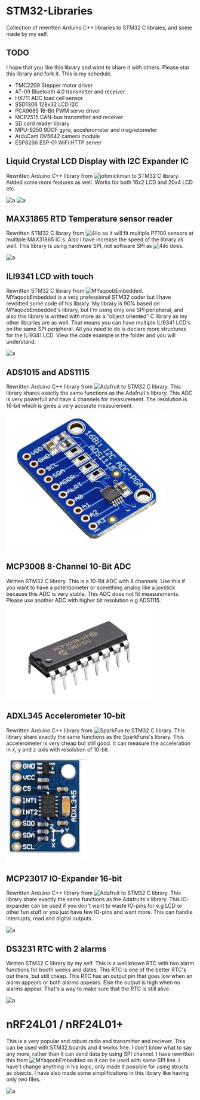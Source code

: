 # STM32-Libraries
Collection of rewritten Arduino C++ libraries to STM32 C libraies, and some made by my self.

## TODO
I hope that you like this library and want to share it with others. Please star this library 
and fork it. This is my schedule.

* TMC2209 Stepper motor driver 
* AT-09 Bluetooth 4.0 transmitter and receiver
* HX711 ADC load cell sensor 
* SSD1306 128x32 LCD I2C 
* PCA9685 16-Bit PWM servo driver 
* MCP2515 CAN-bus transmitter and receiver
* SD card reader library 
* MPU-9250 9DOF gyro, accelerometer and magnetometer
* ArduCam OV5642 camera module 
* ESP8266 ESP-01 WiFi HTTP server

## Liquid Crystal LCD Display with I2C Expander IC
Rewritten Arduino C++ library from ![johnrickman](https://github.com/johnrickman/LiquidCrystal_I2C) to STM32 C library. Added some more features as well. Works for both 16x2 LCD and 20x4 LCD etc.

![a](https://raw.githubusercontent.com/DanielMartensson/STM32-Libraries/master/LiquidCrystal%20I2C/Selecci%C3%B3n_017.png)
![a](https://raw.githubusercontent.com/DanielMartensson/STM32-Libraries/master/LiquidCrystal%20I2C/Selecci%C3%B3n_018.png)

## MAX31865 RTD Temperature sensor reader
Rewritten STM32 C library from ![4ilo](https://github.com/4ilo/MAX31865-Stm32HAL) so it will fit multiple PT100 sensors at multiple  MAX31865 IC:s. Also I have increase the speed of the library as well. This library is using hardware SPI, not software SPI as ![4ilo](https://github.com/4ilo/MAX31865-Stm32HAL) does.

![a](https://raw.githubusercontent.com/DanielMartensson/STM32-Libraries/master/MAX31865/Selecci%C3%B3n_021.png)

## ILI9341 LCD with touch
Rewritten STM32 C library from ![MYaqoobEmbedded](https://github.com/MYaqoobEmbedded/STM32-Tutorials/tree/master/Tutorial%2026%20-%20SPI%20LCD%20%2B%20Resistive%20touch). MYaqoobEmbedded is a very professional STM32 coder but I have rewritted some code of his library. My library is 90% based on MYaqoobEmbedded's library, but I'm using only one SPI peripheral, and also this library is writted with more as a "object oriented" C library as my other libraries are as well. That means you can have multiple ILI9341 LCD's on the same SPI peripheral. All you need to do is declare more structures for the ILI9341 LCD. View the code example in the folder and you will understand.

![a](https://raw.githubusercontent.com/DanielMartensson/STM32-Libraries/master/ILI9341%20Touch%20LCD/S%C3%A9lection_013.png)

## ADS1015 and ADS1115
Rewritten Arduino C++ library from ![Adafruit](https://github.com/adafruit/Adafruit_ADS1X15) to STM32 C library. This library shares exactly the same functions as the Adafruit's library. This ADC is very powerfull and have 4 channels for measurement. The resolution is 16-bit which is gives a very accurate measurement. 

![a](https://raw.githubusercontent.com/DanielMartensson/STM32-Libraries/master/ADS1015_ADS1115/Adafruit-1085-30091131-02.jpg)

## MCP3008 8-Channel 10-Bit ADC
Written STM32 C library. This is a 10-Bit ADC with 8 channels. Use this if you want to have a potentiometer or something analog like a joystick because this ADC is very stable. This ADC does not fit measurements. Please use another ADC with higher bit resolution e.g ADS1115.

![a](https://raw.githubusercontent.com/DanielMartensson/STM32-Libraries/master/MCP3008/IC-MCP-3008-5-1-1-800x800.jpg)

## ADXL345 Accelerometer 10-bit
Rewritten Arduino C++ library from ![SparkFun](https://github.com/sparkfun/SparkFun_ADXL345_Arduino_Library) to STM32 C library. This library share exactly the same functions as the SparkFuns's library. This accelerometer is very cheap but still good. It can measure the acceleration in x, y and z-axis with resolution of 10-bit.

![a](https://raw.githubusercontent.com/DanielMartensson/STM32-Libraries/master/ADXL345/ADXL345.jpg)

## MCP23017 IO-Expander 16-bit
Rewritten Arduino C++ library from ![Adafruit](https://github.com/adafruit/Adafruit-MCP23017-Arduino-Library) to STM32 C library. This library share exactly the same functions as the Adafruits's library. This IO-expander can be used if you don't want to waste IO-pins for e.g LCD or other fun stuff or you just have few IO-pins and want more. This can handle interrupts, read and digital outputs.

![a](https://raw.githubusercontent.com/DanielMartensson/STM32-Libraries/master/MCP23017/S%C3%A9lection_025.png)

## DS3231 RTC with 2 alarms
Written STM32 C library by my self. This is a well known RTC with two alarm functions for booth weeks and dates.
This RTC is one of the better RTC's out there, but still cheap. This RTC has an output pin that goes low when an alarm appears or both alarms appears. Else the output is high when no alarms appear. That's a way to make sure that the RTC is still alive.

![a](https://raw.githubusercontent.com/DanielMartensson/STM32-Libraries/master/DS3231/S%C3%A9lection_041.png)

# nRF24L01 / nRF24L01+

This is a very popular and robust radio and transmitter and reciever. This can be used with STM32 boards and it works fine.
I don't know what to say any more, rather than it can send data by using SPI channel. 
I have rewritten this from ![MYaqoobEmbedded](https://github.com/MYaqoobEmbedded/STM32-Tutorials/tree/master/Tutorial%2024%20-%20NRF24L01%20Radio%20Transceiver)
so it can be used with same SPI line. I have't change anything in his logic, only made it possible for using structs as objects. I have also made some simplifications in this library like having only two files.

![a](https://raw.githubusercontent.com/DanielMartensson/STM32-Libraries/master/nRF24L01%20Radio%20RX-TX/S%C3%A9lection_060.png)
